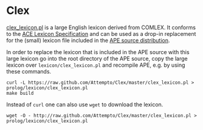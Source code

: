 Clex
====

[clex_lexicon.pl](clex_lexicon.pl) is a large English lexicon derived from COMLEX.
It conforms to the [ACE Lexicon Specification](http://attempto.ifi.uzh.ch/site/docs/ace_lexicon.html)
and can be used as a drop-in replacement for the (small) lexicon file
included in the [APE source distribution](https://github.com/Attempto/APE).

In order to replace the lexicon that is included in the APE source
with this large lexicon go into the root directory of the APE source,
copy the large lexicon over `lexicon/clex_lexicon.pl` and recompile APE,
e.g. by using these commands.

	curl -L https://raw.github.com/Attempto/Clex/master/clex_lexicon.pl > prolog/lexicon/clex_lexicon.pl
	make build

Instead of `curl` one can also use `wget` to download the lexicon.

	wget -O - http://raw.github.com/Attempto/Clex/master/clex_lexicon.pl > prolog/lexicon/clex_lexicon.pl
